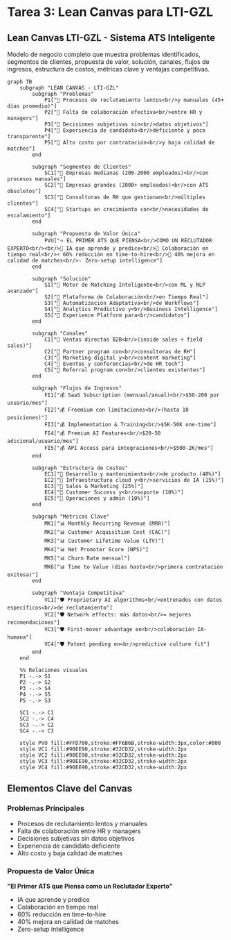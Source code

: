 # Tarea 3: Lean Canvas para LTI-GZL

## Lean Canvas LTI-GZL - Sistema ATS Inteligente

Modelo de negocio completo que muestra problemas identificados, segmentos de clientes, propuesta de valor, solución, canales, flujos de ingresos, estructura de costos, métricas clave y ventajas competitivas.

```mermaid
graph TB
    subgraph "LEAN CANVAS - LTI-GZL"
        subgraph "Problemas"
            P1["🔴 Procesos de reclutamiento lentos<br/>y manuales (45+ días promedio)"]
            P2["🔴 Falta de colaboración efectiva<br/>entre HR y managers"]
            P3["🔴 Decisiones subjetivas sin<br/>datos objetivos"]
            P4["🔴 Experiencia de candidato<br/>deficiente y poco transparente"]
            P5["🔴 Alto costo por contratación<br/>y baja calidad de matches"]
        end
        
        subgraph "Segmentos de Clientes"
            SC1["🎯 Empresas medianas (200-2000 empleados)<br/>con procesos manuales"]
            SC2["🎯 Empresas grandes (2000+ empleados)<br/>con ATS obsoletos"]
            SC3["🎯 Consultoras de RH que gestionan<br/>múltiples clientes"]
            SC4["🎯 Startups en crecimiento con<br/>necesidades de escalamiento"]
        end
        
        subgraph "Propuesta de Valor Única"
            PVU["⭐ EL PRIMER ATS QUE PIENSA<br/>COMO UN RECLUTADOR EXPERTO<br/><br/>🤖 IA que aprende y predice<br/>🤝 Colaboración en tiempo real<br/>⚡ 60% reducción en time-to-hire<br/>🎯 40% mejora en calidad de matches<br/>💡 Zero-setup intelligence"]
        end
        
        subgraph "Solución"
            S1["🔧 Motor de Matching Inteligente<br/>con ML y NLP avanzado"]
            S2["🔧 Plataforma de Colaboración<br/>en Tiempo Real"]
            S3["🔧 Automatización Adaptativa<br/>de Workflows"]
            S4["🔧 Analytics Predictivo y<br/>Business Intelligence"]
            S5["🔧 Experience Platform para<br/>candidatos"]
        end
        
        subgraph "Canales"
            C1["📱 Ventas directas B2B<br/>(inside sales + field sales)"]
            C2["📱 Partner program con<br/>consultoras de RH"]
            C3["📱 Marketing digital y<br/>content marketing"]
            C4["📱 Eventos y conferencias<br/>de HR tech"]
            C5["📱 Referral program con<br/>clientes existentes"]
        end
        
        subgraph "Flujos de Ingresos"
            FI1["💰 SaaS Subscription (mensual/anual)<br/>$50-200 por usuario/mes"]
            FI2["💰 Freemium con limitaciones<br/>(hasta 10 posiciones)"]
            FI3["💰 Implementation & Training<br/>$5K-50K one-time"]
            FI4["💰 Premium AI Features<br/>$20-50 adicional/usuario/mes"]
            FI5["💰 API Access para integraciones<br/>$500-2K/mes"]
        end
        
        subgraph "Estructura de Costos"
            EC1["💸 Desarrollo y mantenimiento<br/>de producto (40%)"]
            EC2["💸 Infraestructura cloud y<br/>servicios de IA (15%)"]
            EC3["💸 Sales & Marketing (25%)"]
            EC4["💸 Customer Success y<br/>soporte (10%)"]
            EC5["💸 Operaciones y admin (10%)"]
        end
        
        subgraph "Métricas Clave"
            MK1["📊 Monthly Recurring Revenue (MRR)"]
            MK2["📊 Customer Acquisition Cost (CAC)"]
            MK3["📊 Customer Lifetime Value (LTV)"]
            MK4["📊 Net Promoter Score (NPS)"]
            MK5["📊 Churn Rate mensual"]
            MK6["📊 Time to Value (días hasta<br/>primera contratación exitosa)"]
        end
        
        subgraph "Ventaja Competitiva"
            VC1["🛡️ Proprietary AI algorithms<br/>entrenados con datos específicos<br/>de reclutamiento"]
            VC2["🛡️ Network effects: más datos<br/>= mejores recomendaciones"]
            VC3["🛡️ First-mover advantage en<br/>colaboración IA-humana"]
            VC4["🛡️ Patent pending en<br/>predictive culture fit"]
        end
    end

    %% Relaciones visuales
    P1 -.-> S1
    P2 -.-> S2
    P3 -.-> S4
    P4 -.-> S5
    P5 -.-> S3
    
    SC1 -.-> C1
    SC2 -.-> C4
    SC3 -.-> C2
    SC4 -.-> C3
    
    style PVU fill:#FFD700,stroke:#FF6B6B,stroke-width:3px,color:#000
    style VC1 fill:#90EE90,stroke:#32CD32,stroke-width:2px
    style VC2 fill:#90EE90,stroke:#32CD32,stroke-width:2px
    style VC3 fill:#90EE90,stroke:#32CD32,stroke-width:2px
    style VC4 fill:#90EE90,stroke:#32CD32,stroke-width:2px
```

## Elementos Clave del Canvas

### Problemas Principales
- Procesos de reclutamiento lentos y manuales
- Falta de colaboración entre HR y managers  
- Decisiones subjetivas sin datos objetivos
- Experiencia de candidato deficiente
- Alto costo y baja calidad de matches

### Propuesta de Valor Única
**"El Primer ATS que Piensa como un Reclutador Experto"**
- IA que aprende y predice
- Colaboración en tiempo real
- 60% reducción en time-to-hire
- 40% mejora en calidad de matches
- Zero-setup intelligence
